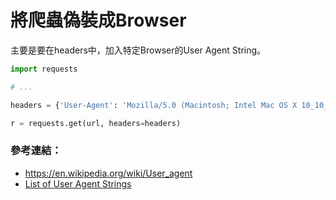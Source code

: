 # 將爬蟲偽裝成Browser

主要是要在headers中，加入特定Browser的User Agent String。

```python
import requests

# ...

headers = {'User-Agent': 'Mozilla/5.0 (Macintosh; Intel Mac OS X 10_10_1) AppleWebKit/537.36 (KHTML, like Gecko) Chrome/39.0.2171.95 Safari/537.36'}

r = requests.get(url, headers=headers)
```

### 參考連結：

* https://en.wikipedia.org/wiki/User_agent
* [List of User Agent Strings](http://www.useragentstring.com/pages/useragentstring.php)